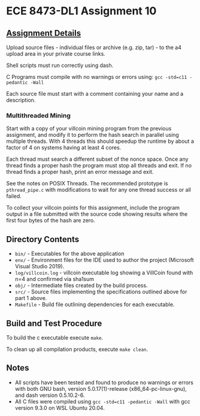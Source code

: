 # ECE 8473-DL1 Assignment 10

## [Assignment Details](https://fog.misty.com/perry/osp/a10/a10.html)
Upload source files - individual files or archive (e.g. zip, tar) - to the a4 upload area in your private course links.

Shell scripts must run correctly using dash.

C Programs must compile with no warnings or errors using: `gcc -std=c11 -pedantic -Wall`

Each source file must start with a comment containing your name and a description.

### __Multithreaded Mining__

Start with a copy of your villcoin mining program from the previous assignment, and modify it to perform the hash search in parallel using multiple threads. With 4 threads this should speedup the runtime by about a factor of 4 on systems having at least 4 cores.

Each thread must search a different subset of the nonce space. Once any thread finds a proper hash the program must stop all threads and exit. If no thread finds a proper hash, print an error message and exit.

See the notes on POSIX Threads. The recommended prototype is `pthread_pipe.c` with modifications to wait for any one thread success or all failed.

To collect your villcoin points for this assignment, include the program output in a file submitted with the source code showing results where the first four bytes of the hash are zero. 

## Directory Contents
- `bin/` - Executables for the above application
- `env/` - Environment files for the IDE used to author the project (Microsoft Visual Studio 2019).
- `log/villcoin.log` - villcoin executable log showing a VillCoin found with n=4 and confirmed via sha1sum
- `obj/` - Intermediate files created by the build process.
- `src/` - Source files implementing the specifications outlined above for part 1 above.
- `Makefile` - Build file outlining dependencies for each executable.

## Build and Test Procedure
To build the c executable execute `make`.

To clean up all compilation products, execute `make clean`. 

## Notes
- All scripts have been tested and found to produce no warnings or errors with both GNU bash, version 5.0.17(1)-release (x86_64-pc-linux-gnu), and dash version 0.5.10.2-6.
- All C files were compiled using `gcc -std=c11 -pedantic -Wall` with gcc version 9.3.0 on WSL Ubuntu 20.04.